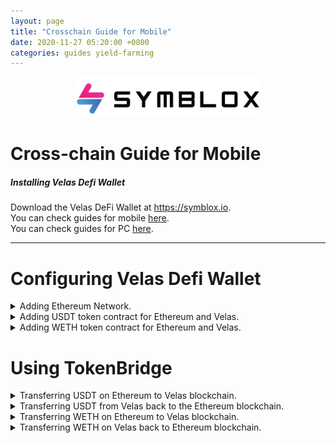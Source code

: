 ```yaml
---
layout: page
title: "Crosschain Guide for Mobile"
date: 2020-11-27 05:20:00 +0800
categories: guides yield-farming
---
```


<p align="center">
<img src="/assets/SymbloxLogoName.png" height="64"/>
</p>

# Cross-chain Guide for Mobile

##### Installing Velas Defi Wallet  
Download the Velas DeFi Wallet at https://symblox.io.  
You can check guides for mobile <a href="https://symblox.github.io/guides/yield-farming/2020/10/22/symblox-guide-for-mobile" target="_blank">here</a>.  
You can check guides for PC <a href="https://symblox.github.io/guides/yield-farming/2020/10/22/symblox-guide-for-pc" target="_blank">here</a>. 

--- 
# Configuring Velas Defi Wallet  

<details>
<summary>Adding Ethereum Network.</summary>  
<br>
  
Click on 'Settings' tab, then choose "Select Active Networks"  
<p align="center">
<img src="../assets/Bridge_1.png" width="400"/>
</p>  

Choose 'Ethereum' then click 'Save'.  
<p align="center">
<img src="/assets/Bridge_2.png" width="400"/>
</p>  
</details>

<details>
<summary>Adding USDT token contract for Ethereum and Velas.</summary>  
<br>
  
Click on the 'Wallet' tab, then click on 'Add/Hide Tokens'.

<p align="center">
<img src="/assets/Bridge_3.png" width="400"/>
</p>  

Click the '+' sign.  
<p align="center">
<img src="/assets/Bridge_4.png" width="400"/>
</p>  

Paste the following address in the 'Contract Address' field to add USDT token on Ethereum. The other fields will autofill when you paste the address.  
USDT on Ethereum: **0xdAC17F958D2ee523a2206206994597C13D831ec7**  
<p align="center">
<img src="/assets/Bridge_5.png" width="400"/>
</p>  

Repeat the process to add USDT on Velas.  
USDT on Velas: **0x4b773e1ae1baa4894e51cc1d1faf485c91b1012f**  
<p align="center">
<img src="/assets/Bridge_6.png" width="400"/>
</p>  

If you haven't added SYX token yet, you can repeat the previous process to add SYX.  
SYX Token Address: **0x2de7063fe77aAFB5b401d65E5A108649Ec577170**  
<p align="center">
<img src="/assets/AddToken_3.png" width="400"/>
</p>    
</details>

<details>
<summary>Adding WETH token contract for Ethereum and Velas.</summary>  
<br>
  
Click on the 'Wallet' tab, then click on 'Add/Hide Tokens'.

<p align="center">
<img src="/assets/Bridge_3.png" width="400"/>
</p>  

Click the '+' sign.  
<p align="center">
<img src="/assets/Bridge_4.png" width="400"/>
</p>  

Paste the following address in the 'Contract Address' field to add WETH token on Ethereum. The other fields will autofill when you paste the address.  
WETH on Ethereum: **0xc02aaa39b223fe8d0a0e5c4f27ead9083c756cc2**  
<p align="center">
<img src="/assets/WETH_CONTRACT.png" width="400"/>
</p>  

Repeat the process to add WETH on Velas:  
**V67RMNXTgYKi9CsmrSXvFfLAiubfWB5p34**  
<p align="center">
<img src="/assets/VWETH_CONTRACT.png" width="400"/>
</p>  
</p>    
</details>
 
# Using TokenBridge  

<details>
<summary>Transferring USDT on Ethereum to Velas blockchain.</summary>  
<br>
  
Click 'Symblox' tab, then goto homepage: <a href="https://symblox.io/" target="_blank">https://symblox.io/</a>  
Click 'Open Cross-chain' button or type in the address field:  
<a href="https://x.symblox.io/" target="_blank">https://x.symblox.io/</a>  
<p align="center">
<img src="/assets/Bridge_7.png" width="400"/>
</p>  

(1) Click the menu button.  
(2) If 'Ethereum' isn't already chosen, click the 'Connected to:' to choose the Ethereum Network.  
<p align="center">
<img src="/assets/Bridge_8.png" width="400"/>
</p>  

Choose 'Ethereum'.  
<p align="center">
<img src="/assets/Bridge_19.png" width="400"/>
</p>  

Click 'Connect Wallet'.  
<p align="center">
<img src="/assets/Bridge_20.png" width="400"/>
</p>  

>The first time you use the cross-chain, the smart contract will require permission before accessing your wallet. Therefore it requires you to *unlock* before transferring.   

Enter amount to transfer then click 'Unlock'.  
<p align="center">
<img src="/assets/Bridge_9.png" width="400"/>
</p>  

Click 'Confirm' to send or click 'Edit' to manually change the gas fees.  
<p align="center">
<img src="/assets/Bridge_10.png" width="400"/>
</p>  

>Due to heavy congestion on the Ethereum network, transactions could take a long time or get stuck. If you've waited for a sufficient period of time and is still at the 'Loading...' screen, try reloading the webpage to see if your transaction has cleared.  

<p align="center">
<img src="/assets/Bridge_11.png" width="400"/>
</p>  

After you have 'Unlocked', click 'Transfer'.  
<p align="center">
<img src="/assets/Bridge_12.png" width="400"/>
</p>  

Verify your transfer amount then click 'Continue'.  
<p align="center">
<img src="/assets/Bridge_13.png" width="400"/>
</p>  

After transfer, you can check your 'Balance' to see the amount transferred.  
<p align="center">
<img src="/assets/Bridge_14.png" width="400"/>
</p>  
</details>

<details>
<summary>Transferring USDT from Velas back to the Ethereum blockchain.</summary>
<br>

(1) Click the menu button.  
(2) If you're not connected to Velas already, click 'Connected to:' to change your current network.  
<p align="center">
<img src="/assets/Bridge_15.png" width="400"/>
</p>  

Choose 'Velas'.  
<p align="center">
<img src="/assets/Bridge_16.png" width="400"/>
</p>  

Enter the amount to send then click 'Transfer'.  
<p align="center">
<img src="/assets/Bridge_17.png" width="400"/>
</p>  

Verify the amount then click 'Continue'.  
<p align="center">
<img src="/assets/Bridge_18.png" width="400"/>
</p>  
</p>  
</details>

<details>
<summary>Transferring WETH on Ethereum to Velas blockchain.</summary>  
<br>

Within DeFi Wallet app, go to homepage. Then click the 'Open Cross-chain' button.  
<p align="center">
<img src="/assets/WETH_1.png" width="400"/>
</p>

1. Click on the menu.  
2. Click 'Connected to:'  

<p align="center">
<img src="/assets/WETH_2.png" width="400"/>
</p>  

Click on 'Ethereum'.  
<p align="center">
<img src="/assets/WETH_3.png" width="400"/>
</p>  

1. Click 'Connect Wallet'.
2. Click 'Wrap/Unwrap ETH' to load Kyber widget.  

<p align="center">
<img src="/assets/WETH_4.png" width="400"/>
</p>  

Enter amount to transfer then checkbox agreement. Click 'Next' to continue.  

<p align="center">
<img src="/assets/WETH_5.png" width="400"/>
</p>  

>Note*** Make sure you have enough ETH reserved to pay for transaction fees.  

Verify the amount to be swapped then click 'CONFIRM'.  

<p align="center">
<img src="/assets/WETH_6.png" width="400"/>
</p>  

Click 'Confirm' to finish transaction, or click 'Edit' to change gas fees.  
<p align="center">
<img src="/assets/WETH_7.png" width="400"/>
</p>  

You can optionally increase the fee to reduce wait time.  
<p align="center">
<img src="/assets/WETH_8.png" width="400"/>
</p>  

Once confirmed and broadcasted, a transaction id is created.  

<p align="center">
<img src="/assets/WETH_9.png" width="400"/>
</p>  

From the cross-chain screen:
1. Click on the drop-down list.   
2. Choose WETH from the list.  

<p align="center">
<img src="/assets/WETH_10.png" width="400"/>
</p>  

1. Enter the amount of WETH to transfer across the bridge.  
2. Click 'Unlock' to allow the smart-contract permission to interact with your wallet.  

<p align="center">
<img src="/assets/WETH_11.png" width="400"/>
</p>  

>Note*** Due to heavy traffic on Ethereum, it is advised to increase the gas fees to improve wait times.  

Click 'Confirm' to finish or click 'Edit' to change gas fees.  

<p align="center">
<img src="/assets/WETH_12.png" width="400"/>
</p>  

Depending on network traffic, the transaction could take a few minutes to confirm. If it is stuck on the 'Loading...' screen for over a few minutes, you can reload the page to verify if its unlocked. It is advised that you increase the gas fee to fast or rapid to improve wait time.  

<p align="center">
<img src="/assets/WETH_13.png" width="400"/>
</p>  

Once it is unlocked:  
1. Enter the amount of WETH you would like to transfer to Velas blockchain.  
2. Click 'Transfer' to continue.  

<p align="center">
<img src="/assets/WETH_14.png" width="400"/>
</p>  

Confirm the transaction then click 'OK' to continue.  
<p align="center">
<img src="/assets/WETH_15.png" width="400"/>
</p>  

Click 'Confirm' to finish or 'Edit' to change gas fees.  
<p align="center">
<img src="/assets/WETH_16.png" width="400"/>
</p>  
</p> 
</details>
  
<details>
<summary>Transferring WETH on Velas back to Ethereum blockchain.</summary>  
<br>

From the cross-chain page:  
1. Click on the menu.  
2. Click on 'Connected to:'  

<p align="center">
<img src="/assets/WETH_17.png" width="400"/>
</p>  

Choose the Velas network.  
<p align="center">
<img src="/assets/WETH_18.png" width="400"/>
</p>  

Click 'Connect Wallet' then click on the drop-down list and choose 'WETH'.    
<p align="center">
<img src="/assets/WETH_19.png" width="400"/>
</p>  

1. Enter amount of WETH to be transferred back to the Ethereum network.  
2. Click 'Transfer' to continue.  

<p align="center">
<img src="/assets/WETH_20.png" width="400"/>
</p>  

Confirm transaction and click 'OK' to continue.  
<p align="center">
<img src="/assets/WETH_21.png" width="400"/>
</p>  

Wait for the transaction to be confirmed. You can also click on the transaction id to track the progress.  
<p align="center">
<img src="/assets/WETH_22.png" width="400"/>
</p>  

1. Click the menu.  
2. Click 'Connected to:'.  

<p align="center">
<img src="/assets/WETH_23.png" width="400"/>
</p>  

Choose the Ethereum network.  
<p align="center">
<img src="/assets/WETH_24.png" width="400"/>
</p>  

Click on 'Wrap/Unwrap ETH' to load the Kyber widget.  
<p align="center">
<img src="/assets/WETH_25.png" width="400"/>
</p>  

Click the 'Swap' button so that the 'From Token' is WETH.  
<p align="center">
<img src="/assets/WETH_26.png" width="400"/>
</p>  

Enter amount of WETH to be converted to ETH. Checkbox the agreement and click 'Next'.  
<p align="center">
<img src="/assets/WETH_27.png" width="400"/>
</p>  

Verify transaction then click 'APPROVE' to continue.  
<p align="center">
<img src="/assets/WETH_28.png" width="400"/>
</p>  

Click 'Confirm' to finish or 'Edit' to change the gas price.  
<p align="center">
<img src="/assets/WETH_29.png" width="400"/>
</p>  

Click 'CONFIRM' to finish transaction.  
<p align="center">
<img src="/assets/WETH_30.png" width="400"/>
</p>  


</p> 
</details>
  
